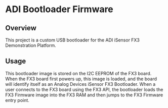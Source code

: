 # ADI Bootloader Firmware

## Overview

This project is a custom USB bootloader for the ADI iSensor FX3 Demonstration Platform.

## Usage

This bootloader image is stored on the I2C EEPROM of the FX3 board. When the FX3 board first powers up, this image is loaded, and the board will identify itself as an Analog Devices iSensor FX3 Bootloader. When a user connects to the FX3 board using the FX3 API, 
the bootloader loads the FX3 Firmware image into the FX3 RAM and then jumps to the FX3 Firmware entry point.
